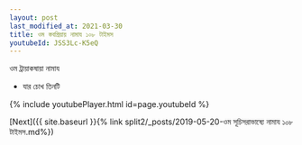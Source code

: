 ```yaml
---
layout: post
last_modified_at: 2021-03-30
title: ওম স্তবপ্রিয়ায় নামায ১০৮ টাইমস
youtubeId: JSS3Lc-K5eQ
---
```

 
 
 ওম ট্রায়াকষায়া নামায  
 
 -  যার চোখ তিনটি 
 
  
 
  
 
 
 
 
 
 


{% include youtubePlayer.html id=page.youtubeId %}
 
[Next]({{ site.baseurl }}{% link  split2/_posts/2019-05-20-ওম সূচিসরাভাষ্যে নামায ১০৮ টাইমস.md%})
 
